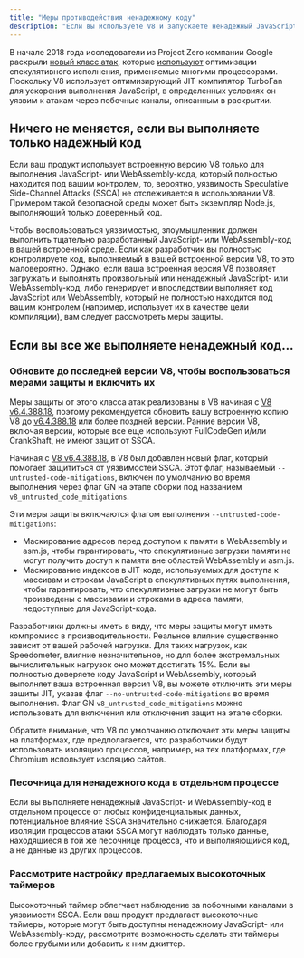 ```yaml
---
title: "Меры противодействия ненадежному коду"
description: "Если вы используете V8 и запускаете ненадежный JavaScript-код, включите меры защиты V8, чтобы помочь предотвратить атаки через побочные каналы на основе спекулятивного исполнения."
---
```

В начале 2018 года исследователи из Project Zero компании Google раскрыли [новый класс атак](https://googleprojectzero.blogspot.com/2018/01/reading-privileged-memory-with-side.html), которые [используют](https://security.googleblog.com/2018/01/more-details-about-mitigations-for-cpu_4.html) оптимизации спекулятивного исполнения, применяемые многими процессорами. Поскольку V8 использует оптимизирующий JIT-компилятор TurboFan для ускорения выполнения JavaScript, в определенных условиях он уязвим к атакам через побочные каналы, описанным в раскрытии.

## Ничего не меняется, если вы выполняете только надежный код

Если ваш продукт использует встроенную версию V8 только для выполнения JavaScript- или WebAssembly-кода, который полностью находится под вашим контролем, то, вероятно, уязвимость Speculative Side-Channel Attacks (SSCA) не отслеживается в использовании V8. Примером такой безопасной среды может быть экземпляр Node.js, выполняющий только доверенный код.

Чтобы воспользоваться уязвимостью, злоумышленник должен выполнить тщательно разработанный JavaScript- или WebAssembly-код в вашей встроенной среде. Если как разработчик вы полностью контролируете код, выполняемый в вашей встроенной версии V8, то это маловероятно. Однако, если ваша встроенная версия V8 позволяет загружать и выполнять произвольный или ненадежный JavaScript- или WebAssembly-код, либо генерирует и впоследствии выполняет код JavaScript или WebAssembly, который не полностью находится под вашим контролем (например, использует их в качестве цели компиляции), вам следует рассмотреть меры защиты.

## Если вы все же выполняете ненадежный код…

### Обновите до последней версии V8, чтобы воспользоваться мерами защиты и включить их

Меры защиты от этого класса атак реализованы в V8 начиная с [V8 v6.4.388.18](https://chromium.googlesource.com/v8/v8/+/e6eddfe4d1ed9d96b453d14b84ac19769388d8b1), поэтому рекомендуется обновить вашу встроенную копию V8 до [v6.4.388.18](https://chromium.googlesource.com/v8/v8/+/e6eddfe4d1ed9d96b453d14b84ac19769388d8b1) или более поздней версии. Ранние версии V8, включая версии, которые все еще используют FullCodeGen и/или CrankShaft, не имеют защит от SSCA.

Начиная с [V8 v6.4.388.18](https://chromium.googlesource.com/v8/v8/+/e6eddfe4d1ed9d96b453d14b84ac19769388d8b1), в V8 был добавлен новый флаг, который помогает защититься от уязвимостей SSCA. Этот флаг, называемый `--untrusted-code-mitigations`, включен по умолчанию во время выполнения через флаг GN на этапе сборки под названием `v8_untrusted_code_mitigations`.

Эти меры защиты включаются флагом выполнения `--untrusted-code-mitigations`:

- Маскирование адресов перед доступом к памяти в WebAssembly и asm.js, чтобы гарантировать, что спекулятивные загрузки памяти не могут получить доступ к памяти вне областей WebAssembly и asm.js.
- Маскирование индексов в JIT-коде, используемых для доступа к массивам и строкам JavaScript в спекулятивных путях выполнения, чтобы гарантировать, что спекулятивные загрузки не могут быть произведены с массивами и строками в адреса памяти, недоступные для JavaScript-кода.

Разработчики должны иметь в виду, что меры защиты могут иметь компромисс в производительности. Реальное влияние существенно зависит от вашей рабочей нагрузки. Для таких нагрузок, как Speedometer, влияние незначительное, но для более экстремальных вычислительных нагрузок оно может достигать 15%. Если вы полностью доверяете коду JavaScript и WebAssembly, который выполняет ваша встроенная версия V8, вы можете отключить эти меры защиты JIT, указав флаг `--no-untrusted-code-mitigations` во время выполнения. Флаг GN `v8_untrusted_code_mitigations` можно использовать для включения или отключения защит на этапе сборки.

Обратите внимание, что V8 по умолчанию отключает эти меры защиты на платформах, где предполагается, что разработчики будут использовать изоляцию процессов, например, на тех платформах, где Chromium использует изоляцию сайтов.

### Песочница для ненадежного кода в отдельном процессе

Если вы выполняете ненадежный JavaScript- и WebAssembly-код в отдельном процессе от любых конфиденциальных данных, потенциальное влияние SSCA значительно снижается. Благодаря изоляции процессов атаки SSCA могут наблюдать только данные, находящиеся в той же песочнице процесса, что и выполняющийся код, а не данные из других процессов.

### Рассмотрите настройку предлагаемых высокоточных таймеров

Высокоточный таймер облегчает наблюдение за побочными каналами в уязвимости SSCA. Если ваш продукт предлагает высокоточные таймеры, которые могут быть доступны ненадежному JavaScript- или WebAssembly-коду, рассмотрите возможность сделать эти таймеры более грубыми или добавить к ним джиттер.
